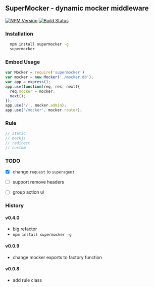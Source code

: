 ## SuperMocker - dynamic mocker middleware

[![NPM Version](https://img.shields.io/npm/v/supermocker.svg?style=flat)](https://www.npmjs.org/package/supermocker)
[![Build Status](https://img.shields.io/travis/atian25/supermocker.svg?style=flat)](https://travis-ci.org/atian25/supermocker)

### Installation

```bash
  npm install supermocker -g
  supermocker
```

### Embed Usage
```js
var Mocker = require('supermocker')
var mocker = new Mocker('./mocker.db');
var app = express();
app.use(function(req, res, next){
  req.mocker = mocker;
  next();
});
app.use('/', mocker.admin);
app.use('/mocker', mocker.router);

```

### Rule
```js
// static
// mockjs
// redirect
// custom
```


### TODO
- [x] change `request` to `superagent`
- [ ] support remove headers
- [ ] group action ui


### History
#### v0.4.0
  - big refactor
  - `npm install supermocker -g`

#### v0.0.9
  - change mocker exports to factory function

#### v0.0.8
  - add rule class